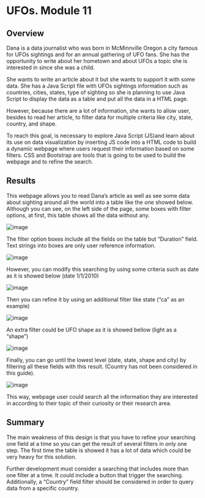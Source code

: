 # UFOs. Module 11
## Overview 
Dana is a data journalist who was born in McMinnville Oregon a city famous for UFOs sightings and for an annual gathering of UFO fans. She has the opportunity to write about her hometown and about UFOs a topic she is interested in since she was a child.

She wants to write an article about it but she wants to support it with some data. She has a Java Script file with UFOs sightings information such as countries, cities, states, type of sighting so she is planning to use Java Script to display the data as a table and put all the data in a HTML page.

However, because there are a lot of information, she wants to allow user, besides to read her article, to filter data for multiple criteria like city, state, country, and shape.
 
To reach this goal, is necessary to explore Java Script (JS)and learn about its use on data visualization by inserting JS code into a HTML code to build a dynamic webpage where users request their information based on some filters. CSS and Bootstrap are tools that is going to be used to build the webpage and to refine the search.

## Results

This webpage allows you to read Dana’s article as well as see some data about sighting around all the world into a table like the one showed below. Although you can see, on the left side of the page, some boxes with filter options, at first, this table shows all the data without any.

![image](https://user-images.githubusercontent.com/107591542/187308436-4f434a64-4ffb-40c9-8289-514c27deecd8.png)

 

The filter option boxes include all the fields on the table but “Duration” field. Text strings into boxes are only user reference information.

 ![image](https://user-images.githubusercontent.com/107591542/187308559-7ca1c5a7-5e3a-48f5-8961-f12fcc69ded7.png)

 
However, you can modify this searching by using some criteria such as date as it is showed below (date 1/1/2010)

 ![image](https://user-images.githubusercontent.com/107591542/187308605-2efd1fbf-992b-44db-93dd-d8ceff9a73da.png)


Then you can refine it by using an additional filter like state (“ca” as an example)

 ![image](https://user-images.githubusercontent.com/107591542/187308783-7f734d6d-abc4-447f-a209-bc3dfbdf58b0.png)


An extra filter could be UFO shape as it is showed bellow (light as a “shape”)

![image](https://user-images.githubusercontent.com/107591542/187308822-43b86e02-d2f9-49be-b70f-14c91303f0f7.png)
 

Finally, you can go until the lowest level (date, state, shape and city) by filtering all these fields with this result. (Country has not been considered in this guide).

 ![image](https://user-images.githubusercontent.com/107591542/187308868-439d7bb7-a8fe-46d9-af1d-0b11bff5ba2d.png)


This way, webpage user could search all the information they are interested in according to their topic of their curiosity or their research area. 

## Summary
 
The main weakness of this design is that you have to refine your searching one field at a time so you can get the result of several filters in only one step. The first time the table is showed it has a lot of data which could be very heavy for this solution.

Further development must consider a searching that includes more than one filter at a time. It could include a button that trigger the searching. Additionally, a “Country” field filter should be considered in order to query data from a specific country.
